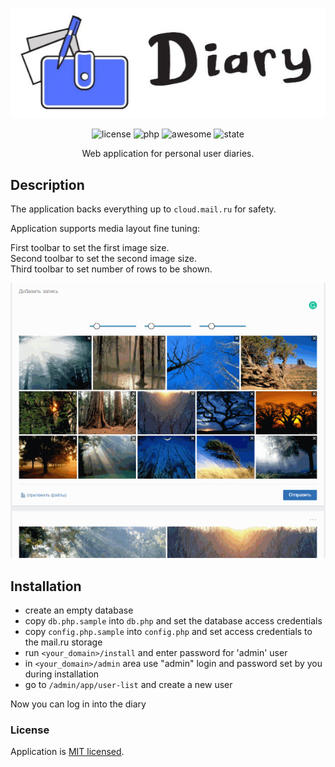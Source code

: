 <p align="center">
    <img alt="Diary" title="Diary" src="/images/diary.jpg">
</p>

<p align="center">
    <img alt="license" src="https://img.shields.io/badge/license-MIT-blue.svg">
    <img alt="php" src="https://img.shields.io/badge/php-%3E%3D5.6-blue">
    <img alt="awesome" src="https://camo.githubusercontent.com/fef0a78bf2b1b477ba227914e3eff273d9b9713d/68747470733a2f2f696d672e736869656c64732e696f2f62616467652f617765736f6d652533462d796573212d627269676874677265656e2e737667">
    <img alt="state" src="https://img.shields.io/badge/state-success-lightgrey">
</p>

<p align="center">
    Web application for personal user diaries.
</p>

## Description

The application backs everything up to `cloud.mail.ru` for safety.

Application supports media layout fine tuning:

First toolbar to set the first image size.  
Second toolbar to set the second image size.  
Third toolbar to set number of rows to be shown.

![awesome image toolbar demo](images/images_view.gif)

## Installation

- create an empty database
- copy `db.php.sample` into `db.php` and set the database access credentials
- copy `config.php.sample` into `config.php` and set access credentials to the mail.ru storage
- run `<your_domain>/install` and enter password for 'admin' user
- in `<your_domain>/admin` area use "admin" login and password set by you during installation
- go to `/admin/app/user-list` and create a new user

Now you can log in into the diary

### License

Application is [MIT licensed](./LICENSE).
